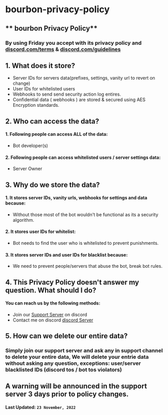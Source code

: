 # bourbon-privacy-policy
## ** bourbon Privacy Policy** 
 ### By using Friday you accept with its privacy policy and [discord.com/terms](https://discord.com/terms) & [discord.com/guidelines](https://discord.com/guidelines) 
  
 ## 1. What does it store? 
  
  - Server IDs for servers data(prefixes, settings, vanity url to revert on change) 
  - User IDs for whitelisted users 
  - Webhooks to send send security action log entires. 
  - Confidential data ( webhooks ) are stored & secured using AES Encryption standards. 
  
 ## 2. Who can access the data? 
  
  #### 1. Following people can access ALL of the data: 
  -  Bot developer(s) 
  
 #### 2. Following people can access whitelisted users / server settings data: 
 - Server Owner 
  
  
 ## 3. Why do we store the data? 
  
 #### 1. It stores server IDs, vanity urls, webhooks for settings and data because: 
 - Without those most of the bot wouldn't be functional as its a security algorithm. 
  
 #### 2. It stores user IDs for whitelist: 
 - Bot needs to find the user who is whitelisted to prevent punishments. 
  
 #### 3. It stores server IDs and user IDs for blacklist because: 
 - We need to prevent people/servers that abuse the bot, break bot rules. 
  
  
 ## 4. This Privacy Policy doesn't answer my question. What should I do? 
  
 #### You can reach us by the following methods: 
 - Join our [Support Server](https://discord.gg/JJ3bXjNz2U)
 on discord 
 - Contact me on discord [discord Server](https://discord.gg/JJ3bXjNz2U) 
  
 ## 5. How can we delete our entire data? 
  
 ### Simply join our support server and ask any in support channel to delete your entire data, We will delete your entrie data without asking any question, exceptions: user/server blacklisted IDs (discord tos / bot tos violators) 
  
  
 ## A warning will be announced in the support server 3 days prior to policy changes. 
 #### **Last Updated:**  `23 November, 2022`
